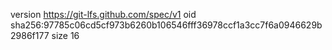 version https://git-lfs.github.com/spec/v1
oid sha256:97785c06cd5cf973b6260b106546fff36978ccf1a3cc7f6a0946629b2986f177
size 16
